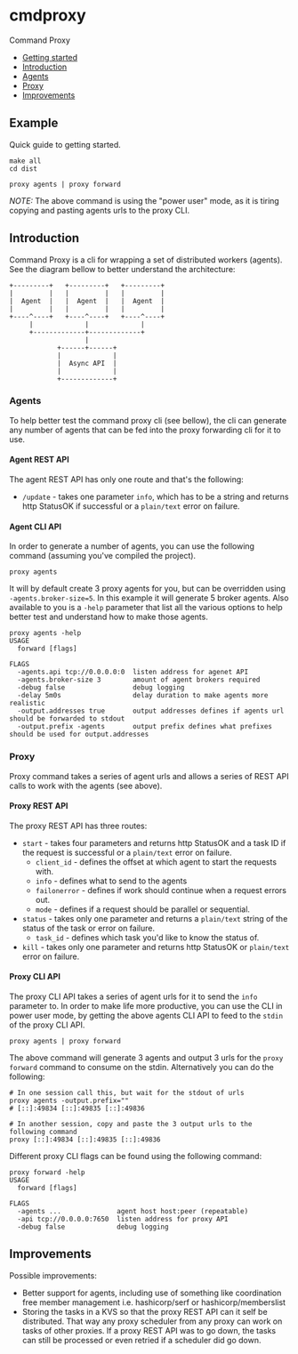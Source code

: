 # cmdproxy

Command Proxy

- [Getting started](#example)
- [Introduction](#introduction)
- [Agents](#agents)
- [Proxy](#proxy)
- [Improvements](#improvements)

## Example

Quick guide to getting started.

```
make all
cd dist

proxy agents | proxy forward
```

*NOTE:* The above command is using the "power user" mode, as it is tiring copying and
pasting agents urls to the proxy CLI.

## Introduction

Command Proxy is a cli for wrapping a set of distributed workers (agents).
See the diagram bellow to better understand the architecture:

```
+---------+   +---------+   +---------+
|         |   |         |   |         |
|  Agent  |   |  Agent  |   |  Agent  |
|         |   |         |   |         |
+----^----+   +----^----+   +----^----+
     |             |             |
     +-------------+-------------+
                   |
            +------+------+
            |             |
            |  Async API  |
            |             |
            +-------------+
```

### Agents

To help better test the command proxy cli (see bellow), the cli can generate
any number of agents that can be fed into the proxy forwarding cli for it to
use.

#### Agent REST API

The agent REST API has only one route and that's the following:

 - `/update` - takes one parameter `info`, which has to be a string and returns
 http StatusOK if successful or a `plain/text` error on failure.

#### Agent CLI API

In order to generate a number of agents, you can use the following command
(assuming you've compiled the project).

```
proxy agents
```

It will by default create 3 proxy agents for you, but can be overridden using
`-agents.broker-size=5`. In this example it will generate 5 broker agents. Also
available to you is a `-help` parameter that list all the various options to
help better test and understand how to make those agents.

```
proxy agents -help
USAGE
  forward [flags]

FLAGS
  -agents.api tcp://0.0.0.0:0  listen address for agenet API
  -agents.broker-size 3        amount of agent brokers required
  -debug false                 debug logging
  -delay 5m0s                  delay duration to make agents more realistic
  -output.addresses true       output addresses defines if agents url should be forwarded to stdout
  -output.prefix -agents       output prefix defines what prefixes should be used for output.addresses
```

### Proxy

Proxy command takes a series of agent urls and allows a series of REST API
calls to work with the agents (see above).

#### Proxy REST API

The proxy REST API has three routes:

 - `start` - takes four parameters and returns http StatusOK and a task ID if
 the request is successful or a `plain/text` error on failure.
    - `client_id` - defines the offset at which agent to start the requests with.
    - `info` - defines what to send to the agents
    - `failonerror` - defines if work should continue when a request errors out.
    - `mode` - defines if a request should be parallel or sequential.
 - `status` - takes only one parameter and returns a `plain/text` string of the
 status of the task or error on failure.
    - `task_id` - defines which task you'd like to know the status of.
 - `kill` - takes only one parameter and returns http StatusOK or `plain/text`
 error on failure.

#### Proxy CLI API

The proxy CLI API takes a series of agent urls for it to send the `info`
parameter to. In order to make life more productive, you can use the CLI in
power user mode, by getting the above agents CLI API to feed to the `stdin` of
the proxy CLI API.

```
proxy agents | proxy forward
```

The above command will generate 3 agents and output 3 urls for the `proxy forward`
command to consume on the stdin. Alternatively you can do the following:

```
# In one session call this, but wait for the stdout of urls
proxy agents -output.prefix=""
# [::]:49834 [::]:49835 [::]:49836
```

```
# In another session, copy and paste the 3 output urls to the following command
proxy [::]:49834 [::]:49835 [::]:49836
```

Different proxy CLI flags can be found using the following command:

```
proxy forward -help
USAGE
  forward [flags]

FLAGS
  -agents ...              agent host host:peer (repeatable)
  -api tcp://0.0.0.0:7650  listen address for proxy API
  -debug false             debug logging
```

## Improvements

Possible improvements:

 - Better support for agents, including use of something like coordination free
 member management i.e. hashicorp/serf or hashicorp/memberslist
 - Storing the tasks in a KVS so that the proxy REST API can it self be
 distributed. That way any proxy scheduler from any proxy can work on tasks of
 other proxies. If a proxy REST API was to go down, the tasks can still be
 processed or even retried if a scheduler did go down.
